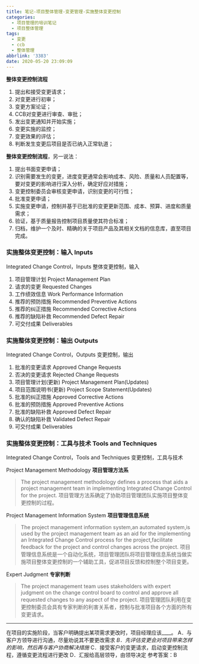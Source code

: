```yaml
---
title: 笔记-项目整体管理-变更管理-实施整体变更控制
categories:
  - 项目管理的培训笔记
  - 项目整体管理
tags:
  - 变更
  - ccb
  - 整体管理
abbrlink: '3383'
date: 2020-05-20 23:09:09
---
```


**整体变更控制流程**

1. 提出和接受变更请求；
2. 对变更进行初审；
3. 变更方案论证；
4. CCB对变更进行审查、审批；
5. 发出变更通知并开始实施；
6. 变更实施的监控；
7. 变更效果的评估；
8. 判断发生变更后项目是否已纳入正常轨道；

<!-- more -->

**整体变更控制流程**，另一说法：

1. 提出书面变更申请；
2. 识别需要发生的变更，进度变更通常会影响成本、风险、质量和人员配置等，要对变更的影响进行深入分析，确定好应对措施；
3. 变更控制委员会审核变更申请，识别变更的可行性；
4. 批准变更申请；
5. 实施变更申请，控制并基于已批准的变更更新范围、成本、预算、进度和质量需求；
6. 验证，基于质量报告控制项目质量使其符合标准；
7. 归档，维护一个及时、精确的关于项目产品及其相关文档的信息库，直至项目完成。

### 实施整体变更控制：输入 Inputs

Integrated Change Control，Inputs
整体变更控制，输入

1. 项目管理计划 Project Management Plan
2. 请求的变更 Requested Changes
3. 工作绩效信息 Work Performance Information
4. 推荐的预防措施 Recommended Preventive Actions
5. 推荐的纠正措施 Recommended Corrective Actions
6. 推荐的缺陷补救 Recommended Defect Repair
7. 可交付成果 Deliverables

### 实施整体变更控制：输出 Outputs

Integrated Change Control，Outputs
变更控制，输出

1. 批准的变更请求 Approved Change Requests
2. 否决的变更请求 Rejected Change Requests
3. 项目管理计划(更新) Project Management Plan(Updates)
4. 项目范围说明书(更新) Project Scope Statement(Updates)
5. 批准的纠正措施 Approved Corrective Actions
6. 批准的预防措施 Approved Preventive Actions
7. 批准的缺陷补救 Approved Defect Repair
8. 确认的缺陷补救 Validated Defect Repair
9. 可交付成果 Deliverables

### 实施整体变更控制：工具与技术 Tools and Techniques

Integrated Change Control，Tools and Techniques
变更控制，工具与技术

Project Management Methodology
**项目管理方法系**

>The project management methodology defines a process that aids a project management team in implementing Integrated Change Control for the project.
>项目管理方法系确定了协助项目管理团队实施项目整体变更控制的过程。

Project Management Information System
**项目管理信息系统**

>The project management information system,an automated system,is used by the project management team as an aid for the implementing an Integrated Change Control process for the project,facilitate feedback for the project and control changes across the project.
>项目管理信息系统是一个自动化系统，项目管理团队将项目管理信息系统当做实施项目整体变更控制的一个辅助工具，促进项目反馈和控制整个项目变更。

Expert Judgment
**专家判断**

>The project management team uses stakeholders with expert judgment on the change control board to control and approve all requested changes to any aspect of the project.
>项目管理团队利用在变更控制委员会具有专家判断的利害关系者，控制与批准项目各个方面的所有变更请求。

---

在项目的实施阶段，当客户明确提出某项需求更改时，项目经理应该____。
A．与客户方领导进行沟通，尽量劝说其不要更改需求
*B．先评估变更会对项目带来怎样的影响，然后再与客户协商解决措施*
C．接受客户的变更请求，启动变更控制流程，遵循变更流程进行更改
D．汇报给高层领导，由领导决定
参考答案：B
